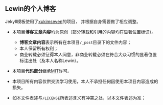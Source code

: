 ## Lewin的个人博客

Jekyll模板使用了[xukimseven](https://github.com/xukimseven/HardCandy-Jekyll)的项目，
并根据自身需要做了相应调整。

+ 本项目**博客文章内容**均为原创（部分转载和引用的内容均在显著位置标识）。

    - **博客文章内容**表示所有在本项目`/_post`目录下的文件内容；
    - 本人保留所有权利；
    - 商业转载必须征得本人同意，非商业转载必须在符合大众习惯的显著位置标注出处（及本人名称Lewin）。

+ 本项目**代码部分**继承[MIT](https://github.com/xukimseven/HardCandy-Jekyll/blob/master/LICENSE)许可。

+ 本项目所有内容仅供交流学习使用，本人不承担任何因使用本项目内容造成的损失。

+ 如本文件表述与`/LICENSE`所表述含义有冲突之处，以本文件表述为准；
